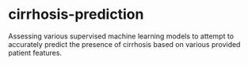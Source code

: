 # cirrhosis-prediction
Assessing various supervised machine learning models to attempt to accurately predict the presence of cirrhosis based on various provided patient features.
